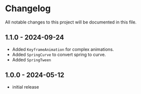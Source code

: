 # Changelog

All notable changes to this project will be documented in this file.

## 1.1.0 - 2024-09-24

- Added `KeyframeAnimation` for complex animations.
- Added `SpringCurve` to convert spring to curve.
- Added `SpringTween`

## 1.0.0 - 2024-05-12

- initial release

<!-- Links -->
[keep a changelog]: https://keepachangelog.com/en/1.0.0/
[semantic versioning]: https://semver.org/spec/v2.0.0.html

